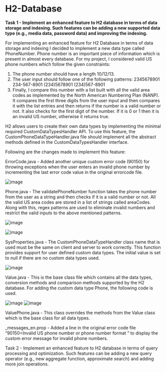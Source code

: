 # H2-Database

**Task 1 - Implement an enhanced feature to H2 database in terms of data storage and indexing. Such features can be adding a new supported data type (e.g., media data, password data) and improving the indexing.**

For implementing an enhanced feature for H2 Database in terms of data storage and indexing I decided to implement a new data type called PhoneNumber. Phone number is an important piece of information which is present in almost every database. For my project, I considered valid US phone numbers which follow the given constraints:

1. The phone number should have a length 10/12/13.
2. The user input should follow one of the following patterns:
2345678901
234-567-8901
(234)5678901
(234)567-8901
3. Finally, I compare this number with a list built with all the valid area codes as implemented by the North American Numbering Plan (NANP). It compares the first three digits from the user input and then compares it with the list entries and then returns if the number is a valid number or not. It also checks for the first digit of the number. If it is 0 or 1 then it is an invalid US number, otherwise it returns true.

H2 allows users to create their own data types by implementing the minimal required CustomDataTypesHandler API. To use this feature, the CustomPhoneDataTypeHandler.java file should implement all the abstract methods defined in the CustomDataTypesHandler interface. 

Following are the changes made to implement this feature: 

ErrorCode.java - Added another unique custom error code (90150) for throwing exceptions when the user enters an invalid phone number by incrementing the last error code value in the original errorcode file.

![image](https://user-images.githubusercontent.com/46695666/120840681-88dda680-c538-11eb-8c7a-e376e9113247.png)

Phone.java - The validatePhoneNumber function takes the phone number from the user as a string and then checks if it is a valid number or not. All the valid US area codes are stored in a list of strings called areaCodes. Along with this, regex patterns are used to eliminate invalid numbers and restrict the valid inputs to the above mentioned patterns.

![image](https://user-images.githubusercontent.com/46695666/120840763-a14dc100-c538-11eb-935a-da3e0191bf41.png)

![image](https://user-images.githubusercontent.com/46695666/120840832-b9254500-c538-11eb-95cf-51b04cc9df1e.png)

SysProperties.java - The CustomPhoneDataTypeHandler class name that is used must be the same on client and server to work correctly. This function provides support for user defined custom data types. The initial value is set to null if there are no custom data types used.

![image](https://user-images.githubusercontent.com/46695666/120840943-df4ae500-c538-11eb-9060-91ce8c58e6ce.png)

Value.java - This is the base class file which contains all the data types, conversion methods and comparison methods supported by the H2 database. For adding the custom data type Phone, the following code is used.

![image](https://user-images.githubusercontent.com/46695666/120841505-947d9d00-c539-11eb-9c9b-5cd73c74eea4.png)
![image](https://user-images.githubusercontent.com/46695666/120841744-e32b3700-c539-11eb-8d47-caf401fc52ae.png)

ValuePhone.java - This class overrides the methods from the Value class which is the base class for all data types.

_messages_en.prop - Added a line in the original error code file “90150=Invalid US phone number or phone number format “ to display the custom error message for invalid phone numbers.


Task 2 - Implement an enhanced feature to H2 database in terms of query processing and optimization. Such features can be adding a new query operator (e.g., new aggregate function, approximate search) and adding more join operations.
